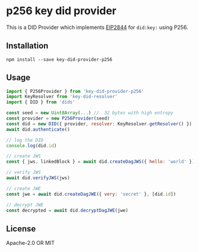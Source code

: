 # p256 key did provider
This is a DID Provider which implements [EIP2844](https://eips.ethereum.org/EIPS/eip-2844) for `did:key:` using P256.

## Installation

```
npm install --save key-did-provider-p256
```

## Usage

```js
import { P256Provider } from 'key-did-provider-p256'
import KeyResolver from 'key-did-resolver'
import { DID } from 'dids'

const seed = new Uint8Array(...) //  32 bytes with high entropy
const provider = new P256Provider(seed)
const did = new DID({ provider, resolver: KeyResolver.getResolver() })
await did.authenticate()

// log the DID
console.log(did.id)

// create JWS
const { jws, linkedBlock } = await did.createDagJWS({ hello: 'world' })

// verify JWS
await did.verifyJWS(jws)

// create JWE
const jwe = await did.createDagJWE({ very: 'secret' }, [did.id])

// decrypt JWE
const decrypted = await did.decryptDagJWE(jwe)
```

## License

Apache-2.0 OR MIT
